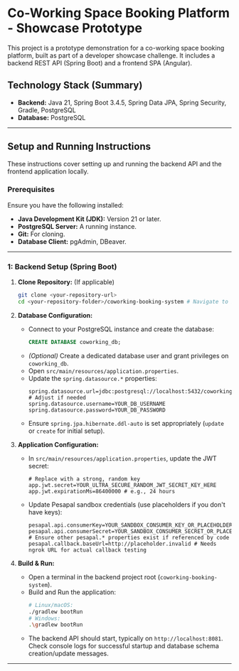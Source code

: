 # Co-Working Space Booking Platform - Showcase Prototype

This project is a prototype demonstration for a co-working space booking platform, built as part of a developer showcase challenge. It includes a backend REST API (Spring Boot) and a frontend SPA (Angular).

## Technology Stack (Summary)

*   **Backend:** Java 21, Spring Boot 3.4.5, Spring Data JPA, Spring Security, Gradle, PostgreSQL
*   **Database:** PostgreSQL

---

## Setup and Running Instructions

These instructions cover setting up and running the backend API and the frontend application locally.

### Prerequisites

Ensure you have the following installed:

*   **Java Development Kit (JDK):** Version 21 or later.
*   **PostgreSQL Server:** A running instance.
*   **Git:** For cloning.
*   **Database Client:** pgAdmin, DBeaver.

---

### 1: Backend Setup (Spring Boot)

1.  **Clone Repository:** (If applicable)
    ```bash
    git clone <your-repository-url>
    cd <your-repository-folder>/coworking-booking-system # Navigate to backend folder
    ```

2.  **Database Configuration:**
    *   Connect to your PostgreSQL instance and create the database:
        ```sql
        CREATE DATABASE coworking_db;
        ```
    *   *(Optional)* Create a dedicated database user and grant privileges on `coworking_db`.
    *   Open `src/main/resources/application.properties`.
    *   Update the `spring.datasource.*` properties:
        ```properties
        spring.datasource.url=jdbc:postgresql://localhost:5432/coworking_db # Adjust if needed
        spring.datasource.username=YOUR_DB_USERNAME
        spring.datasource.password=YOUR_DB_PASSWORD
        ```
    *   Ensure `spring.jpa.hibernate.ddl-auto` is set appropriately (`update` or `create` for initial setup).

3.  **Application Configuration:**
    *   In `src/main/resources/application.properties`, update the JWT secret:
        ```properties
        # Replace with a strong, random key
        app.jwt.secret=YOUR_ULTRA_SECURE_RANDOM_JWT_SECRET_KEY_HERE
        app.jwt.expirationMs=86400000 # e.g., 24 hours
        ```
    *   Update Pesapal sandbox credentials (use placeholders if you don't have keys):
        ```properties
        pesapal.api.consumerKey=YOUR_SANDBOX_CONSUMER_KEY_OR_PLACEHOLDER
        pesapal.api.consumerSecret=YOUR_SANDBOX_CONSUMER_SECRET_OR_PLACEHOLDER
        # Ensure other pesapal.* properties exist if referenced by code
        pesapal.callback.baseUrl=http://placeholder.invalid # Needs ngrok URL for actual callback testing
        ```

4.  **Build & Run:**
    *   Open a terminal in the backend project root (`coworking-booking-system`).
    *   Build and Run the application:
        ```bash
        # Linux/macOS:
        ./gradlew bootRun
        # Windows:
        .\gradlew bootRun
        ```
    *   The backend API should start, typically on `http://localhost:8081`. Check console logs for successful startup and database schema creation/update messages.

---